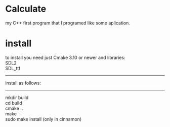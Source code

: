 # Calculate
my C++ first program that I programed like some aplication.
# install
to install you need just Cmake 3.10 or newer and libraries:  
  SDL2  
  SDL_ttf
______________________________________________________________
install as follows:
______________________________________________________________
mkdir build  
cd build  
cmake ..  
make  
sudo make install (only in cinnamon)  
